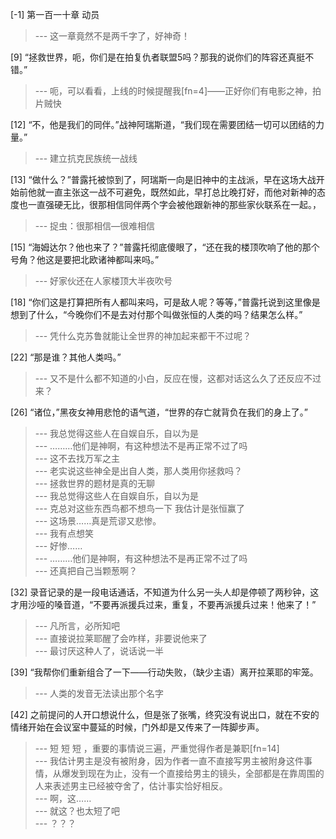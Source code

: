 
[-1] 第一百一十章 动员
>--- 这一章竟然不是两千字了，好神奇！<br>

[9] “拯救世界，呃，你们是在拍复仇者联盟5吗？那我的说你们的阵容还真挺不错。”
>--- 呃，可以看看，上线的时候提醒我[fn=4]——正好你们有电影之神，拍片贼快<br>

[12] “不，他是我们的同伴。”战神阿瑞斯道，“我们现在需要团结一切可以团结的力量。”
>--- 建立抗克民族统一战线<br>

[13] “做什么？”普露托被惊到了，阿瑞斯一向是旧神中的主战派，早在这场大战开始前他就一直主张这一战不可避免，既然如此，早打总比晚打好，而他对新神的态度也一直强硬无比，很那相信同伴两个字会被他跟新神的那些家伙联系在一起。，
>--- 捉虫：很那相信—很难相信<br>

[15] “海姆达尔？他也来了？”普露托彻底傻眼了，“还在我的楼顶吹响了他的那个号角？他这是要把北欧诸神都叫来吗。”
>--- 好家伙还在人家楼顶大半夜吹号<br>

[18] “你们这是打算把所有人都叫来吗，可是敌人呢？等等，”普露托说到这里像是想到了什么，“今晚你们不是去对付那个叫做张恒的人类的吗？结果怎么样。”
>--- 凭什么克苏鲁就能让全世界的神加起来都干不过呢？<br>

[22] “那是谁？其他人类吗。”
>--- 又不是什么都不知道的小白，反应在慢，这都对话这么久了还反应不过来？<br>

[26] “诸位，”黑夜女神用悲怆的语气道，“世界的存亡就背负在我们的身上了。”
>--- 我总觉得这些人在自娱自乐，自以为是<br>
>--- ………他们是神啊，有这种想法不是再正常不过了吗<br>
>--- 这不去找万军之主<br>
>--- 老实说这些神全是出自人类，那人类用你拯救吗？<br>
>--- 拯救世界的题材是真的无聊<br>
>--- 我总觉得这些人在自娱自乐，自以为是<br>
>--- 克总对这些东西鸟都不想鸟一下 我估计是张恒赢了<br>
>--- 这场景……真是荒谬又悲惨。<br>
>--- 我有点想笑<br>
>--- 好惨……<br>
>--- ………他们是神啊，有这种想法不是再正常不过了吗<br>
>--- 还真把自己当颗葱啊？<br>

[32] 录音记录的是一段电话通话，不知道为什么另一头人却是停顿了两秒钟，这才用沙哑的嗓音道，“不要再派援兵过来，重复，不要再派援兵过来！他来了！”
>--- 凡所言，必所知吧<br>
>--- 直接说拉莱耶醒了会咋样，非要说他来了<br>
>--- 最讨厌这种人了，说话说一半<br>

[39] “我帮你们重新组合了一下——行动失败，（缺少主语）离开拉莱耶的牢笼。
>--- 人类的发音无法读出那个名字<br>

[42] 之前提问的人开口想说什么，但是张了张嘴，终究没有说出口，就在不安的情绪开始在会议室中蔓延的时候，门外却是又传来了一阵脚步声。
>--- 短 短 短 ，重要的事情说三遍，严重觉得作者是兼职[fn=14]<br>
>--- 我估计男主是没有被附身，因为作者一直不直接写男主被附身这件事情，从爆发到现在为止，没有一个直接给男主的镜头，全部都是在靠周围的人来表述男主已经被夺舍了，估计事实恰好相反。<br>
>--- 啊，这……<br>
>--- 就这？也太短了吧<br>
>--- ？？？<br>
